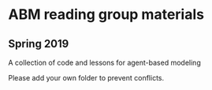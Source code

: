 # ABM reading group materials

## Spring 2019

A collection of code and lessons for agent-based modeling

Please add your own folder to prevent conflicts.